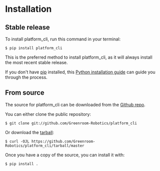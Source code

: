 # Installation

## Stable release

To install platform_cli, run this command in your
terminal:

``` console
$ pip install platform_cli
```

This is the preferred method to install platform_cli, as it will always install the most recent stable release.

If you don't have [pip][] installed, this [Python installation guide][]
can guide you through the process.

## From source

The source for platform_cli can be downloaded from
the [Github repo][].

You can either clone the public repository:

``` console
$ git clone git://github.com/Greenroom-Robotics/platform_cli
```

Or download the [tarball][]:

``` console
$ curl -OJL https://github.com/Greenroom-Robotics/platform_cli/tarball/master
```

Once you have a copy of the source, you can install it with:

``` console
$ pip install .
```

  [pip]: https://pip.pypa.io
  [Python installation guide]: http://docs.python-guide.org/en/latest/starting/installation/
  [Github repo]: https://github.com/%7B%7B%20cookiecutter.github_username%20%7D%7D/%7B%7B%20cookiecutter.project_slug%20%7D%7D
  [tarball]: https://github.com/%7B%7B%20cookiecutter.github_username%20%7D%7D/%7B%7B%20cookiecutter.project_slug%20%7D%7D/tarball/master
